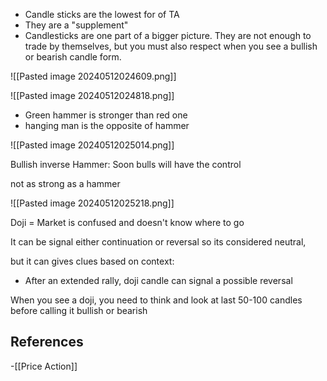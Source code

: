 - Candle sticks are the lowest for of TA
- They are a "supplement"
- Candlesticks are one part of a bigger picture. They are not enough to trade by themselves, but you must also respect when you see a bullish or bearish candle form.

![[Pasted image 20240512024609.png]]

![[Pasted image 20240512024818.png]]

- Green hammer is stronger than red one
- hanging man is the opposite of hammer 

![[Pasted image 20240512025014.png]]

Bullish inverse Hammer: Soon bulls will have the control

not as strong as a hammer


![[Pasted image 20240512025218.png]]

Doji = Market is confused and doesn't know where to go

It can be signal either continuation or reversal so its considered neutral,

but it can gives clues based on context:

- After an extended rally, doji candle can signal a possible reversal



When you see a doji, you need to think and look at last 50-100 candles before calling it bullish or bearish

## References
<!-- Links to pages not referenced in the content -->
-[[Price Action]]


